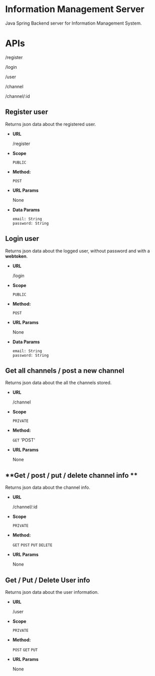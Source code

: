 # Information Management Server
Java Spring Backend server for Information Management System.

# APIs
/register

/login

/user

/channel

/channel/:id

**Register user**
----
   Returns json data about the registered user.

* **URL**

  /register

* **Scope**

  `PUBLIC`

* **Method:**

  `POST`
  
* **URL Params**

   None

* **Data Params**

  `email: String` <br />
  `password: String`


**Login user**
----
   Returns json data about the logged user, without password and with a **webtoken**.

* **URL**

  /login
  
* **Scope**

  `PUBLIC`

* **Method:**

  `POST`
  
* **URL Params**

   None

* **Data Params**

  `email: String` <br />
  `password: String`

**Get all channels / post a new channel**
----
   Returns json data about the all the channels stored.

* **URL**

  /channel
  
* **Scope**

  `PRIVATE`

* **Method:**

  `GET` 'POST'
  
* **URL Params**

   None

  
**Get / post / put / delete channel info **
----
   Returns json data about the channel info.

* **URL**

  /channel/:id

* **Scope**

  `PRIVATE`

* **Method:**

  `GET`  `POST`  `PUT`  `DELETE`
  
* **URL Params**

   None



**Get / Put / Delete User info**
----
   Returns json data about the user information.

* **URL**

  /user
  
* **Scope**

  `PRIVATE`

* **Method:**

  `POST`  `GET`  `PUT`
  
* **URL Params**

   None
